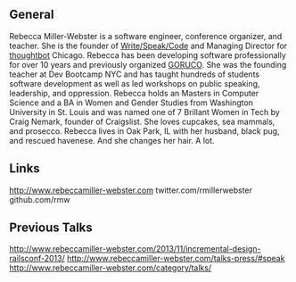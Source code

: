 
## General

Rebecca Miller-Webster is a software engineer, conference organizer, and teacher. She is the founder of [Write/Speak/Code](http://www.writespeakcode.com) and Managing Director for 
[thoughtbot](http://www.thoughtbot.com) Chicago. Rebecca has been developing software professionally for over 10 years and previously organized [GORUCO](http://goruco.com). She was the founding teacher at Dev Bootcamp NYC and has taught hundreds of students software development as well as led workshops on public speaking, leadership, and oppression. Rebecca holds an Masters in Computer Science and a BA in Women and Gender Studies from Washington University in St. Louis and was named one of 7 Brillant Women in Tech by Craig Nemark, founder of Craigslist. She loves cupcakes, sea mammals, and prosecco. Rebecca lives in Oak Park, IL with her husband, black pug, and rescued havenese. And she changes her hair. A lot.

## Links

http://www.rebeccamiller-webster.com
twitter.com/rmillerwebster
github.com/rmw

## Previous Talks

http://www.rebeccamiller-webster.com/2013/11/incremental-design-railsconf-2013/
http://www.rebeccamiller-webster.com/talks-press/#speak
http://www.rebeccamiller-webster.com/category/talks/

